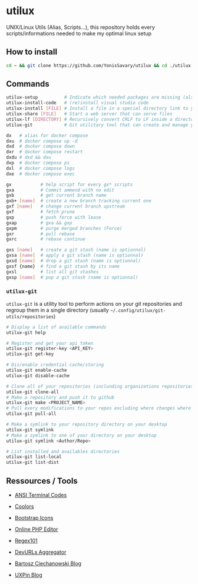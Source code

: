 # utilux
UNIX/Linux Utils (Alias, Scripts...),
this repository holds every scripts/informations needed to make my optimal linux setup

## How to install

```bash
cd ~ && git clone https://github.com/YonisSavary/utilux && cd ./utilux && ./install.sh
```

## Commands

```bash
utilux-setup          # Indicate which needed packages are missing (also install usual VSCode extensions)
utilux-install-code   # (re)install visual studio code
utilux-install [FILE] # Install a file in a special directory link to your $PATH
utilux-share [FILE]   # Start a web server that can serve files
utilux-lf [DIRECTORY] # Recursively convert CRLF to LF inside a directory (. by default)
utilux-git            # Git utilitary tool that can create and manage your repos

dx   # alias for docker compose
dxu  # docker compose up -d
dxd  # docker compose down
dxr  # docker compose restart
dxdu # dxd && dxu
dxp  # docker compose ps
dxl  # docker compose logs
dxe  # docker compose exec

gx           # help script for every gx* scripts
gxa          # Commit ammend with no edit
gxb          # get current branch name
gxb+ [name]  # create a new branch tracking current one
gxf [name]   # change current branch upstream
gxf          # fetch prune
gxp          # push force with lease
gxap         # gxa && gxp
gxpm         # purge merged branches (Force)
gxr          # pull rebase
gxrc         # rebase continue

gxs [name]   # create a git stash (name is optionnal)
gxsa [name]  # apply a git stash (name is optionnal)
gxsd [name]  # drop a git stash (name is optionnal)
gxsf {name}  # find a git stash by its name
gxsl         # list all git stashes
gxsp [name]  # pop a git stash (name is optionnal)
```

### `utilux-git`

`utilux-git` is a utility tool to perform actions on your git repositories and regroup them in a single directory (usually `~/.config/utilux/git-utils/repositories`)

```bash
# Display a list of available commands
utilux-git help

# Register and get your api token
utilux-git register-key <API_KEY>
utilux-git get-key

# Dis/enable credential cache/storing
utilux-git enable-cache
utilux-git disable-cache

# Clone all of your repositories (inclunding organizations repositories)
utilux-git clone-all
# Make a repository and push it to github
utilux-git make <PROJECT_NAME>
# Pull every modifications to your repos excluding where changes where made without committing
utilux-git pull-all

# Make a symlink to your repository directory on your desktop
utilux-git symlink
# Make a symlink to one of your directory on your desktop
utilux-git symlink <Author/Repo>

# List installed and availables directories
utilux-git list-local
utilux-git list-dist
```

## Ressources / Tools

- [ANSI Terminal Codes](https://gist.github.com/fnky/458719343aabd01cfb17a3a4f7296797)
- [Coolors](https://coolors.co/)
- [Bootstrap Icons](https://icons.getbootstrap.com/)
- [Online PHP Editor](https://onlinephp.io/)
- [Regex101](https://regex101.com/)

- [DevURLs Aggregator](https://devurls.com/)
- [Bartosz Ciechanowski Blog](https://ciechanow.ski/)
- [UXPin Blog](https://www.uxpin.com/studio/blog/)






